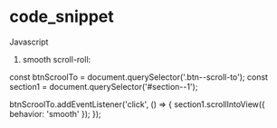 # code_snippet

Javascript
1. smooth scroll-roll:

const btnScroolTo = document.querySelector('.btn--scroll-to');
const section1 = document.querySelector('#section--1');

btnScroolTo.addEventListener('click', () => {
  section1.scrollIntoView({ behavior: 'smooth' });
});
